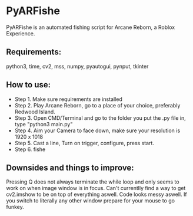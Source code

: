 # PyARFishe
PyARFishe is an automated fishing script for Arcane Reborn, a Roblox Experience.

## Requirements:
python3, time, cv2, mss, numpy, pyautogui, pynput, tkinter

## How to use:
* Step 1. Make sure requirements are installed
* Step 2. Play Arcane Reborn, go to a place of your choice, preferably Redwood Island.
* Step 3. Open CMD/Terminal and go to the folder you put the .py file in, type "python3 main.py"
* Step 4. Aim your Camera to face down, make sure your resolution is 1920 x 1018
* Step 5. Cast a line, Turn on trigger, configure, press start.
* Step 6. fishe
## Downsides and things to improve:
Pressing Q does not always terminate the while loop and only seems to work on when image window is in focus. Can't currentlly find a way to get cv2.imshow to be on top of everything aswell. Code looks messy aswell. If you switch to literally any other window prepare for your mouse to go funkey.
